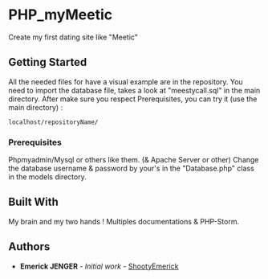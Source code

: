 # PHP_myMeetic

Create my first dating site like "Meetic"

## Getting Started

All the needed files for have a visual example are in the repository.
You need to import the database file, takes a look at "meestycall.sql" in the main directory.
After make sure you respect Prerequisites, you can try it (use the main directory) :
```
localhost/repositoryName/
```

### Prerequisites

Phpmyadmin/Mysql or others like them. (& Apache Server or other)
Change the database username & password by your's in the "Database.php" class in the models directory.

## Built With

My brain and my two hands ! Multiples documentations & PHP-Storm.

## Authors

* **Emerick JENGER** - *Initial work* - [ShootyEmerick](https://github.com/ShootyEmerick)

